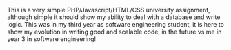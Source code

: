 This is a very simple PHP/Javascript/HTML/CSS university assignment, although simple it should show my ability to deal with a database and write logic.
This was in my third year as software engineering student, it is here to show my evolution in writing good and scalable code, in the future vs me in year 3 in software engineering!
